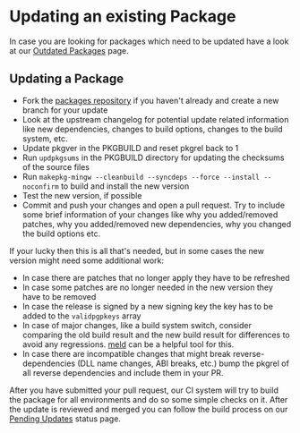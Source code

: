 # Updating an existing Package

In case you are looking for packages which need to be updated have a look at our
[Outdated Packages](https://packages.msys2.org/outofdate) page.

## Updating a Package

* Fork the [packages repository](https://github.com/msys2/MINGW-packages) if you
  haven't already and create a new branch for your update
* Look at the upstream changelog for potential update related information like
  new dependencies, changes to build options, changes to the build system, etc.
* Update pkgver in the PKGBUILD and reset pkgrel back to 1
* Run `updpkgsums` in the PKGBUILD directory for updating the checksums of the
  source files
* Run `makepkg-mingw --cleanbuild --syncdeps --force --install --noconfirm` to
  build and install the new version
* Test the new version, if possible
* Commit and push your changes and open a pull request. Try to include some
  brief information of your changes like why you added/removed patches, why you
  added/removed new dependencies, why you changed the build options etc.

If your lucky then this is all that's needed, but in some cases the new version
might need some additional work:

* In case there are patches that no longer apply they have to be refreshed
* In case some patches are no longer needed in the new version they have to be
  removed
* In case the release is signed by a new signing key the key has to be added to
  the `validpgpkeys` array
* In case of major changes, like a build system switch, consider comparing the
  old build result and the new build result for differences to avoid any
  regressions. [meld](https://packages.msys2.org/base/mingw-w64-meld3) can be a
  helpful tool for this.
* In case there are incompatible changes that might break reverse-dependencies
  (DLL name changes, ABI breaks, etc.) bump the pkgrel of all reverse
  dependencies and include them in your PR.

After you have submitted your pull request, our CI system will try to build the
package for all environments and do so some simple checks on it. After the
update is reviewed and merged you can follow the build process on our [Pending
Updates](https://packages.msys2.org/queue) status page.
